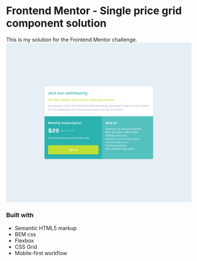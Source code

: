 # Frontend Mentor - Single price grid component solution

This is my solution for the Frontend Mentor challenge.
![Single price grid component solution](./screenshots/screenshot-web.png)

### Built with

- Semantic HTML5 markup
- BEM css
- Flexbox
- CSS Grid
- Mobile-first workflow
